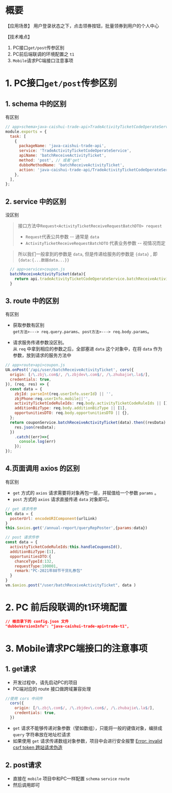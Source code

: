 # 
# 概要
【应用场景】
用户登录状态之下，点击领券按钮，批量领券到用户的个人中心

【技术难点】
1. PC接口`get/post`传参区别
2. PC前后端联调的环境配置之 `t1`
3. `Mobile`请求PC端接口注意事项

# 1. PC接口`get/post`传参区别
## 1. schema 中的区别
有区别

```js
// app>schema>java-caishui-trade-api>TradeActivityTicketCodeOperateService.js
module.exports = {
  task: [
    {
      packageName: 'java-caishui-trade-api',
      service: 'TradeActivityTicketCodeOperateService',
      apiName: 'batchReceiveActivityTicket',
      method: 'post', // 或者'get'
      dubboMethodName: 'batchReceiveActivityTicket',
      action: 'java-caishui-trade-api/TradeActivityTicketCodeOperateService/batchReceiveActivityTicket',
    },
  ],
};
```
## 2. service 中的区别
没区别

> 接口方法中`Request<ActivityTicketReceiveRequestBatchDTO> request`
> - `Request`代表公共参数  -- 通常是 `data `
> - `ActivityTicketReceiveRequestBatchDTO` 代表业务参数 -- 视情况而定

> 所以我们一般拿到的参数是 `data`, 但是传递给服务的参数是 `{data}` , 即 `{data:{...数据data...}}`

```js
  // app>service>coupon.js
  batchReceiveActivityTicket(data){
    return api.tradeActivityTicketCodeOperateService.batchReceiveActivityTicket.post({ data });
  }
```

## 3. route 中的区别
有区别

- 获取参数有区别 \
  `get方法>---> req.query.params`、`post方法>---> req.body.params`。
  

- 请求服务传递参数没区别。 \
  从 `req` 中拿到相应的参数之后，全部塞进 `data` 这个对象中，在将 `data` 作为参数，放到请求的服务方法中
  
```js
// app>route>api>coupon.js
UA.onPost('/api/user/batchReceiveActivityTicket', cors({
  origin: [/\.zbj\.com$/, /\.zbjdev\.com$/, /\.zhubajie\.la$/],
  credentials: true,
}), (req, res) => {
  const data = {
    zbjId: parseInt(req.userInfo.userId) || '',
    zbjPhone:req.userInfo.mobile||'',
    activityTicketCodeRuleIds: req.body.activityTicketCodeRuleIds || [],
    additionBizType: req.body.additionBizType || [1],
    opportunitiesDTO: req.body.opportunitiesDTO || {},
  };
  return couponService.batchReceiveActivityTicket(data).then((resData) => {
    res.json(resData);
  })
    .catch((err)=>{
      console.log(err)
    });
});
```
## 4.页面调用 axios 的区别
有区别

- `get` 方式的 `axios` 请求需要将对象再包一层，并赋值给一个参数 `params` 。
-  `post` 方式的 `axios` 请求直接传递 `data` 对象即可。

```js
// get 请求传参
let data = {
  posterUrl: encodeURIComponent(urlLink)
}
this.$axios.get('/annual-report/queryRepPoster',{params:data})
```

```js
// post 请求传参
const data = {
  activityTicketCodeRuleIds:this.handleCouponsId(),
  additionBizType:[1],
  opportunitiesDTO:{
    chanceTypeId:132,
    requestType:100001,
    remark:"PC-2021年88节干货礼券包"
  }
}
vm.$axios.post("/user/batchReceiveActivityTicket", data )
```

# 2. PC 前后段联调的t1环境配置 

```json
// 根目录下的 config.json 文件 
"dubboVersionInfo": "java-caishui-trade-api=trade-t1",
```

# 3. Mobile请求PC端接口的注意事项

## 1. get请求
- 开发过程中，请先启动PC的项目
- PC端对应的 route 接口做跨域兼容处理
```js
//使用 cors 中间件
  cors({
    origin: [/\.zbj\.com$/, /\.zbjdev\.com$/, /\.zhubajie\.la$/],
    credentials: true,
  })
```
- `get` 请求不能够传递对象参数（譬如数组），只能将一般的键值对象，编排成 `query` 字符串放在地址栏请求
- 如果使用 `get` 请求传递数组对象参数，项目中会进行安全报警 [Error: invalid csrf token 跨站请求伪造](https://yijiebuyi.com/blog/74528e6546834ebfec47daf4e222d621.html)  
 
## 2. post请求

- 直接在 `mobile` 项目中和PC一样配置 `schema` `service` `route` 
- 然后调用即可
